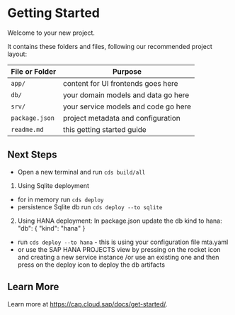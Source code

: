 # Getting Started

Welcome to your new project.

It contains these folders and files, following our recommended project layout:

File or Folder | Purpose
---------|----------
`app/` | content for UI frontends goes here
`db/` | your domain models and data go here
`srv/` | your service models and code go here
`package.json` | project metadata and configuration
`readme.md` | this getting started guide


## Next Steps

- Open a new terminal and run `cds build/all`

1. Using Sqlite deployment
- for in memory run `cds deploy`
- persistence Sqlite db run `cds deploy --to sqlite`

2. Using HANA deployment:
In package.json update the db kind to hana: "db": { "kind": "hana" } 
- run `cds deploy --to hana` - this is using your configuration file mta.yaml
- or use the SAP HANA PROJECTS view by pressing on the rocket icon and creating a new service instance /or use an existing one
and then press on the deploy icon to deploy the db artifacts



## Learn More

Learn more at https://cap.cloud.sap/docs/get-started/.
